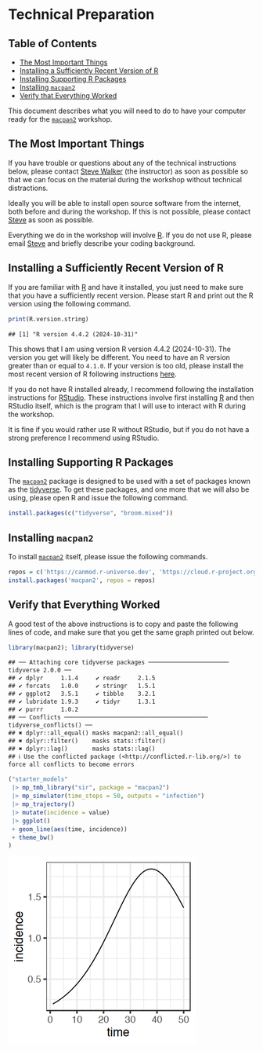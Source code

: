 Technical Preparation
================

<!-- omit from toc -->

## Table of Contents

-   [The Most Important Things](#the-most-important-things)
-   [Installing a Sufficiently Recent Version of
    R](#installing-a-sufficiently-recent-version-of-r)
-   [Installing Supporting R
    Packages](#installing-supporting-r-packages)
-   [Installing `macpan2`](#installing-macpan2)
-   [Verify that Everything Worked](#verify-that-everything-worked)

This document describes what you will need to do to have your computer
ready for the [`macpan2`](https://canmod.github.io/macpan2/) workshop.

## The Most Important Things

If you have trouble or questions about any of the technical instructions
below, please contact [Steve Walker](mailto:swalk@mcmaster.ca) (the
instructor) as soon as possible so that we can focus on the material
during the workshop without technical distractions.

Ideally you will be able to install open source software from the
internet, both before and during the workshop. If this is not possible,
please contact [Steve](mailto:swalk@mcmaster.ca) as soon as possible.

Everything we do in the workshop will involve
[R](https://www.r-project.org/). If you do not use R, please email
[Steve](mailto:swalk@mcmaster.ca) and briefly describe your coding
background.

## Installing a Sufficiently Recent Version of R

If you are familiar with [R](https://www.r-project.org/) and have it
installed, you just need to make sure that you have a sufficiently
recent version. Please start R and print out the R version using the
following command.

``` r
print(R.version.string)
```

    ## [1] "R version 4.4.2 (2024-10-31)"

This shows that I am using version R version 4.4.2 (2024-10-31). The
version you get will likely be different. You need to have an R version
greater than or equal to `4.1.0`. If your version is too old, please
install the most recent version of R following instructions
[here](https://cran.rstudio.com/).

If you do not have R installed already, I recommend following the
installation instructions for
[RStudio](https://posit.co/download/rstudio-desktop/). These
instructions involve first installing [R](https://cran.rstudio.com/) and
then RStudio itself, which is the program that I will use to interact
with R during the workshop.

It is fine if you would rather use R without RStudio, but if you do not
have a strong preference I recommend using RStudio.

## Installing Supporting R Packages

The [`macpan2`](https://canmod.github.io/macpan2/) package is designed
to be used with a set of packages known as the
[tidyverse](https://www.tidyverse.org/). To get these packages, and one
more that we will also be using, please open R and issue the following
command.

``` r
install.packages(c("tidyverse", "broom.mixed"))
```

## Installing `macpan2`

To install [`macpan2`](https://canmod.github.io/macpan2/) itself, please
issue the following commands.

``` r
repos = c('https://canmod.r-universe.dev', 'https://cloud.r-project.org')
install.packages('macpan2', repos = repos)
```

## Verify that Everything Worked

A good test of the above instructions is to copy and paste the following
lines of code, and make sure that you get the same graph printed out
below.

``` r
library(macpan2); library(tidyverse)
```

    ## ── Attaching core tidyverse packages ─────────────────────── tidyverse 2.0.0 ──
    ## ✔ dplyr     1.1.4     ✔ readr     2.1.5
    ## ✔ forcats   1.0.0     ✔ stringr   1.5.1
    ## ✔ ggplot2   3.5.1     ✔ tibble    3.2.1
    ## ✔ lubridate 1.9.3     ✔ tidyr     1.3.1
    ## ✔ purrr     1.0.2     
    ## ── Conflicts ───────────────────────────────────────── tidyverse_conflicts() ──
    ## ✖ dplyr::all_equal() masks macpan2::all_equal()
    ## ✖ dplyr::filter()    masks stats::filter()
    ## ✖ dplyr::lag()       masks stats::lag()
    ## ℹ Use the conflicted package (<http://conflicted.r-lib.org/>) to force all conflicts to become errors

``` r
("starter_models"
 |> mp_tmb_library("sir", package = "macpan2")
 |> mp_simulator(time_steps = 50, outputs = "infection")
 |> mp_trajectory()
 |> mutate(incidence = value)
 |> ggplot() 
 + geom_line(aes(time, incidence))
 + theme_bw()
)
```

![](figures/sir-1.png)<!-- -->
